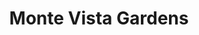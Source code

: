 ---
title: Monte Vista Gardens
phone: (408) 923-3200
website: https://www.jamboreehousing.com/affordable-housing-communities/properties-list/monte-vista-gardens?vwr-type=Partner
management: FPI Management, Inc.
tags: []
---
